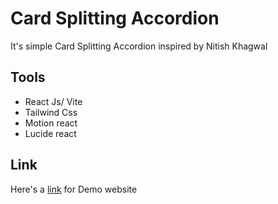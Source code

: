 # Card Splitting Accordion

It's simple Card Splitting Accordion inspired by Nitish Khagwal
## Tools

- React Js/ Vite
- Tailwind Css
- Motion react
- Lucide react

## Link

Here's a [link]() for Demo website
